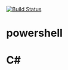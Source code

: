[![Build Status](https://dev.azure.com/shagnih0459/P1/_apis/build/status/shubhammicrosoft1.powershell?branchName=master)](https://dev.azure.com/shagnih0459/P1/_build/latest?definitionId=1&branchName=master)
# powershell
# C#

